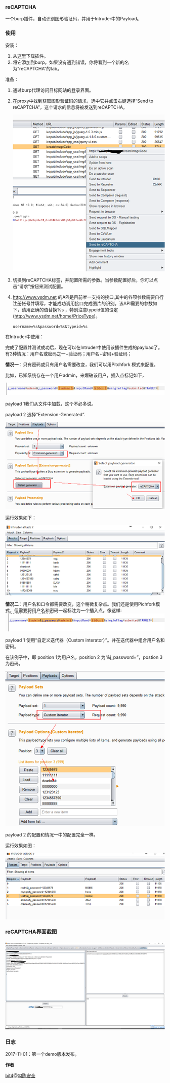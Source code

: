 ### reCAPTCHA

一个burp插件，自动识别图形验证码，并用于Intruder中的Payload。

### 使用

安装：

1. 从[这里](https://github.com/bit4woo/reCAPTCHA/releases)下载插件。
2. 将它添加到burp。如果没有遇到错误，你将看到一个新的名为“reCAPTCHA”的tab。

准备：

1. 通过burp代理访问目标网站的登录界面。

2. 在proxy中找到获取图形验证码的请求，选中它并点击右键选择“Send to reCAPTCHA”，这个请求的信息将被发送到reCAPTCHA。

   ![Send to](doc/Send_to.png)

3. 切换到reCAPTCHA标签，并配置所需的参数。当参数配置好后，你可以点击“请求”按钮来测试配置。

4. http://www.ysdm.net 的API是目前唯一支持的接口,其中的各项参数需要自行注册帐号并填写，才能成功调用接口完成图片的识别。该API需要的参数如下，请用正确的值替换%s ，特别注意typeid值的设定(http://www.ysdm.net/home/PriceType)。

   `username=%s&password=%s&typeid=%s`

在Intruder中使用：

完成了配置并测试成功后，现在可以在Intruder中使用该插件生成的payload了。有2种情况：用户名或密码之一+验证码；用户名+密码+验证码；

 

**情况一**：只有密码或只有用户名需要改变，我们可以用Pitchfork 模式来配置。

比如，已知系统存在一个用户admin，来爆破该用户，插入点标记如下，

![index_condition1_mark](doc/index_condition1_mark.png)

payload 1我们从文件中加载，这个不必多说。

payload 2 选择“Extension-Generated”.

![index_condition1_mark_payload2](doc/index_condition1_mark_payload2.png)

运行效果如下：

![index_condition1](doc/index_condition1.png)

 

**情况二**：用户名和口令都需要改变，这个稍微复杂点。我们还是使用Pichfork模式，但需要将用户名和密码一起标注为一个插入点。像这样:![img](doc/index_mark.png)

payload 1 使用“自定义迭代器（Custom interator）”。并在迭代器中组合用户名和密码。

在该例子中，即 position 1为用户名，position 2 为“&j_password=”，postion 3为密码。

![index1](doc/index1.png)

payload 2 的配置和情况一中的配置完全一样。

运行效果如图：

![index_mark2](doc/index_mark2.png)

### reCAPTCHA界面截图

### ![screenshot](doc/screenshot.png)

### 日志

2017-11-01：第一个demo版本发布。

**作者**

[bit4](http://www.code2sec.com/)@[勾陈安全](http://www.polaris-lab.com/)